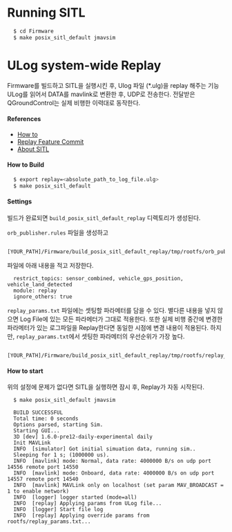 # Running SITL
```Bash
  $ cd Firmware
  $ make posix_sitl_default jmavsim
```


# ULog system-wide Replay
  
Firmware를 빌드하고 SITL을 실행시킨 후, Ulog 파일 (*.ulg)을 replay 해주는 기능
ULog를 읽어서 DATA를 mavlink로 변환한 후, UDP로 전송한다. 전달받은 QGroundControl는 실제 비행한 이력대로 동작한다.

#### References  
- [How to](https://dev.px4.io/en/advanced-replay.html)
- [Replay Feature Commit](https://github.com/PX4/Firmware/pull/4817)
- [About SITL](/Users/junhohan/dev/px4/log/ulog)

#### How to Build

```Bash
  $ export replay=<absolute_path_to_log_file.ulg>
  $ make posix_sitl_default
```

#### Settings

빌드가 완료되면 `build_posix_sitl_default_replay` 디렉토리가 생성된다.

`orb_publisher.rules` 파일을 생성하고

```
 [YOUR_PATH]/Firmware/build_posix_sitl_default_replay/tmp/rootfs/orb_publisher.rules
```

파일에 아래 내용을 적고 저장한다.

```
  restrict_topics: sensor_combined, vehicle_gps_position, vehicle_land_detected
  module: replay
  ignore_others: true
```

`replay_params.txt` 파일에는 셋팅할 파라메터를 담을 수 있다. 별다른 내용을 넣지 않으면 Log File에 있는 모든 파라메터가 그대로 적용한다. 또한 실제 비행 중간에 변경한 파라메터가 있는 로그파일을 Replay한다면 동일한 시점에 변경 내용이 적용된다. 하지만, `replay_params.txt`에서 셋팅한 파라메터의 우선순위가 가장 높다.

```
  [YOUR_PATH]/Firmware/build_posix_sitl_default_replay/tmp/rootfs/replay_params.txt
```

#### How to start

위의 설정에 문제가 없다면 SITL을 실행하면 잠시 후, Replay가 자동 시작된다.

```Bash
  $ make posix_sitl_default jmavsim
```

```
  BUILD SUCCESSFUL
  Total time: 0 seconds
  Options parsed, starting Sim.
  Starting GUI...
  3D [dev] 1.6.0-pre12-daily-experimental daily
  Init MAVLink
  INFO  [simulator] Got initial simuation data, running sim..
  Sleeping for 1 s; (1000000 us).
  INFO  [mavlink] mode: Normal, data rate: 4000000 B/s on udp port 14556 remote port 14550
  INFO  [mavlink] mode: Onboard, data rate: 4000000 B/s on udp port 14557 remote port 14540
  INFO  [mavlink] MAVLink only on localhost (set param MAV_BROADCAST = 1 to enable network)
  INFO  [logger] logger started (mode=all)
  INFO  [replay] Applying params from ULog file...
  INFO  [logger] Start file log
  INFO  [replay] Applying override params from rootfs/replay_params.txt...
```